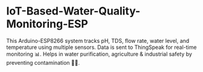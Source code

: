 # IoT-Based-Water-Quality-Monitoring-ESP
This Arduino-ESP8266 system tracks pH, TDS, flow rate, water level, and temperature using multiple sensors. Data is sent to ThingSpeak for real-time monitoring 📊. Helps in water purification, agriculture &amp; industrial safety by preventing contamination 🚰💧. 

